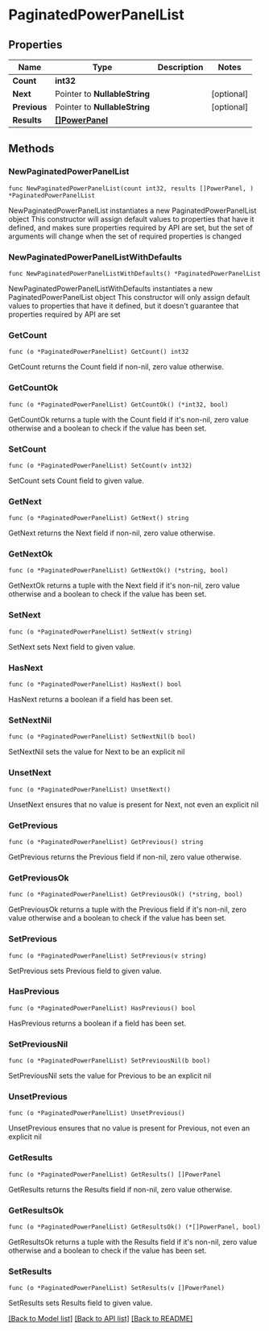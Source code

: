 # PaginatedPowerPanelList

## Properties

Name | Type | Description | Notes
------------ | ------------- | ------------- | -------------
**Count** | **int32** |  | 
**Next** | Pointer to **NullableString** |  | [optional] 
**Previous** | Pointer to **NullableString** |  | [optional] 
**Results** | [**[]PowerPanel**](PowerPanel.md) |  | 

## Methods

### NewPaginatedPowerPanelList

`func NewPaginatedPowerPanelList(count int32, results []PowerPanel, ) *PaginatedPowerPanelList`

NewPaginatedPowerPanelList instantiates a new PaginatedPowerPanelList object
This constructor will assign default values to properties that have it defined,
and makes sure properties required by API are set, but the set of arguments
will change when the set of required properties is changed

### NewPaginatedPowerPanelListWithDefaults

`func NewPaginatedPowerPanelListWithDefaults() *PaginatedPowerPanelList`

NewPaginatedPowerPanelListWithDefaults instantiates a new PaginatedPowerPanelList object
This constructor will only assign default values to properties that have it defined,
but it doesn't guarantee that properties required by API are set

### GetCount

`func (o *PaginatedPowerPanelList) GetCount() int32`

GetCount returns the Count field if non-nil, zero value otherwise.

### GetCountOk

`func (o *PaginatedPowerPanelList) GetCountOk() (*int32, bool)`

GetCountOk returns a tuple with the Count field if it's non-nil, zero value otherwise
and a boolean to check if the value has been set.

### SetCount

`func (o *PaginatedPowerPanelList) SetCount(v int32)`

SetCount sets Count field to given value.


### GetNext

`func (o *PaginatedPowerPanelList) GetNext() string`

GetNext returns the Next field if non-nil, zero value otherwise.

### GetNextOk

`func (o *PaginatedPowerPanelList) GetNextOk() (*string, bool)`

GetNextOk returns a tuple with the Next field if it's non-nil, zero value otherwise
and a boolean to check if the value has been set.

### SetNext

`func (o *PaginatedPowerPanelList) SetNext(v string)`

SetNext sets Next field to given value.

### HasNext

`func (o *PaginatedPowerPanelList) HasNext() bool`

HasNext returns a boolean if a field has been set.

### SetNextNil

`func (o *PaginatedPowerPanelList) SetNextNil(b bool)`

 SetNextNil sets the value for Next to be an explicit nil

### UnsetNext
`func (o *PaginatedPowerPanelList) UnsetNext()`

UnsetNext ensures that no value is present for Next, not even an explicit nil
### GetPrevious

`func (o *PaginatedPowerPanelList) GetPrevious() string`

GetPrevious returns the Previous field if non-nil, zero value otherwise.

### GetPreviousOk

`func (o *PaginatedPowerPanelList) GetPreviousOk() (*string, bool)`

GetPreviousOk returns a tuple with the Previous field if it's non-nil, zero value otherwise
and a boolean to check if the value has been set.

### SetPrevious

`func (o *PaginatedPowerPanelList) SetPrevious(v string)`

SetPrevious sets Previous field to given value.

### HasPrevious

`func (o *PaginatedPowerPanelList) HasPrevious() bool`

HasPrevious returns a boolean if a field has been set.

### SetPreviousNil

`func (o *PaginatedPowerPanelList) SetPreviousNil(b bool)`

 SetPreviousNil sets the value for Previous to be an explicit nil

### UnsetPrevious
`func (o *PaginatedPowerPanelList) UnsetPrevious()`

UnsetPrevious ensures that no value is present for Previous, not even an explicit nil
### GetResults

`func (o *PaginatedPowerPanelList) GetResults() []PowerPanel`

GetResults returns the Results field if non-nil, zero value otherwise.

### GetResultsOk

`func (o *PaginatedPowerPanelList) GetResultsOk() (*[]PowerPanel, bool)`

GetResultsOk returns a tuple with the Results field if it's non-nil, zero value otherwise
and a boolean to check if the value has been set.

### SetResults

`func (o *PaginatedPowerPanelList) SetResults(v []PowerPanel)`

SetResults sets Results field to given value.



[[Back to Model list]](../README.md#documentation-for-models) [[Back to API list]](../README.md#documentation-for-api-endpoints) [[Back to README]](../README.md)


